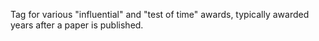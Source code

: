Tag for various "influential" and "test of time" awards, typically awarded years after a paper is published.